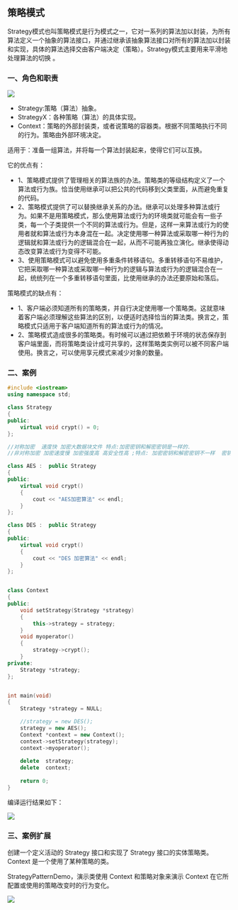 ## 策略模式 ##

Strategy模式也叫策略模式是行为模式之一，它对一系列的算法加以封装，为所有算法定义一个抽象的算法接口，并通过继承该抽象算法接口对所有的算法加以封装和实现，具体的算法选择交由客户端决定（策略）。Strategy模式主要用来平滑地处理算法的切换 。

### 一、角色和职责 ###

![](https://i.imgur.com/ldkAmhv.png)

- Strategy:策略（算法）抽象。
- StrategyX：各种策略（算法）的具体实现。
- Context：策略的外部封装类，或者说策略的容器类。根据不同策略执行不同的行为。策略由外部环境决定。 

适用于：准备一组算法，并将每一个算法封装起来，使得它们可以互换。

它的优点有：

- 1、策略模式提供了管理相关的算法族的办法。策略类的等级结构定义了一个算法或行为族。恰当使用继承可以把公共的代码移到父类里面，从而避免重复的代码。
- 2、策略模式提供了可以替换继承关系的办法。继承可以处理多种算法或行为。如果不是用策略模式，那么使用算法或行为的环境类就可能会有一些子类，每一个子类提供一个不同的算法或行为。但是，这样一来算法或行为的使用者就和算法或行为本身混在一起。决定使用哪一种算法或采取哪一种行为的逻辑就和算法或行为的逻辑混合在一起，从而不可能再独立演化。继承使得动态改变算法或行为变得不可能。
- 3、使用策略模式可以避免使用多重条件转移语句。多重转移语句不易维护，它把采取哪一种算法或采取哪一种行为的逻辑与算法或行为的逻辑混合在一起，统统列在一个多重转移语句里面，比使用继承的办法还要原始和落后。

策略模式的缺点有：

- 1、客户端必须知道所有的策略类，并自行决定使用哪一个策略类。这就意味着客户端必须理解这些算法的区别，以便适时选择恰当的算法类。换言之，策略模式只适用于客户端知道所有的算法或行为的情况。
- 2、策略模式造成很多的策略类。有时候可以通过把依赖于环境的状态保存到客户端里面，而将策略类设计成可共享的，这样策略类实例可以被不同客户端使用。换言之，可以使用享元模式来减少对象的数量。

### 二、案例 ###
```cpp
#include <iostream>
using namespace std;

class Strategy
{
public:
	virtual void crypt() = 0;
};

//对称加密  速度快 加密大数据块文件 特点:加密密钥和解密密钥是一样的.
//非对称加密 加密速度慢 加密强度高 高安全性高 ;特点: 加密密钥和解密密钥不一样  密钥对(公钥 和 私钥)

class AES :  public Strategy
{
public:
	virtual void crypt()
	{
		cout << "AES加密算法" << endl;
	}
};

class DES :  public Strategy
{
public:
	virtual void crypt()
	{
		cout << "DES 加密算法" << endl;
	}
};


class Context
{
public:
	void setStrategy(Strategy *strategy)
	{
		this->strategy = strategy;
	}
	void myoperator()
	{
		strategy->crypt();
	}
private:
	Strategy *strategy;
};


int main(void)
{
	Strategy *strategy = NULL;

	//strategy = new DES();
	strategy = new AES();
	Context *context = new Context();
	context->setStrategy(strategy);
	context->myoperator();
	
	delete  strategy;
	delete  context;
			
	return 0;
}
```
编译运行结果如下：

![](https://i.imgur.com/jkAdUAZ.png)

### 三、案例扩展 ###

创建一个定义活动的 Strategy 接口和实现了 Strategy 接口的实体策略类。Context 是一个使用了某种策略的类。

StrategyPatternDemo，演示类使用 Context 和策略对象来演示 Context 在它所配置或使用的策略改变时的行为变化。

![](https://i.imgur.com/ykREs9e.jpg)
